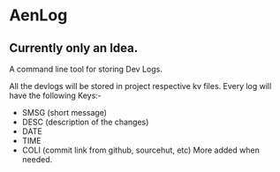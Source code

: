 # AenLog
## Currently only an Idea.

A command line tool for storing Dev Logs.

All the devlogs will be stored in project respective kv files. Every log will have the following Keys:-
- SMSG (short message)
- DESC (description of the changes)
- DATE
- TIME
- COLI (commit link from github, sourcehut, etc)
More added when needed.
